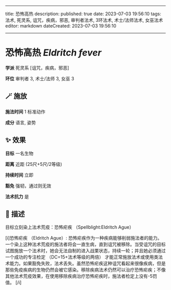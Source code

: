 
---
title: 恐怖高热
description: 
published: true
date: 2023-07-03 19:56:10
tags: 法术, 死灵系, 诅咒，疾病，邪恶, 审判者法术, 3环法术, 术士/法师法术, 女巫法术
editor: markdown
dateCreated: 2023-07-03 19:56:10

---

# **恐怖高热** *Eldritch fever*

**学派** 死灵系 \[诅咒，疾病，邪恶\] 

**环位** 审判者 3, 术士/法师 3, 女巫 3

## 🪄 施放

**施法时间** 1 标准动作

**成分** 语言, 姿势

## ✨ 效果 

**目标** 一名生物 

**距离** 近距 (25尺+5尺/2等级)  

**持续时间** 立即 

**豁免** 强韧，通过则无效

**法术抗力** 是

## 📖 描述

目标立刻染上法术荒疫：恐怖疟疾 （Spellblight:Eldritch Ague）

[i]恐怖疟疾 （Eldritch Ague）: 恐怖疟疾作为一种疾病能够削弱施法者的能力。一个染上这种法术荒疫的施法者将会一直生病，直到诅咒被移除。当受诅咒的目标试图施放一个法术时，她会无法自制的进入战栗状态，持续一轮；并且她必须通过一个成功的专注检定 （DC=15+法术等级的两倍） 才能正常施放法术或使用类法术能力。如果豁免失败，法术丢失。虽然恐怖疟疾这种诅咒看起来很像疾病，但是那些免疫疾病的生物仍然会被它感染。移除疾病法术仍然可以治疗恐怖疟疾；不像其他法术荒疫效果，在使用移除疾病治疗恐怖疟疾时，施法者检定上没有-5罚值。 [/i]
    